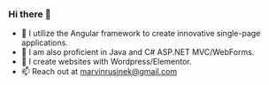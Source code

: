 ### Hi there 👋

- 🌱 I utilize the Angular framework to create innovative single-page applications.
- :brain: I am also proficient in Java and C# ASP.NET MVC/WebForms.
- 🔭 I create websites with Wordpress/Elementor.
- 📫 Reach out at marvinrusinek@gmail.com
